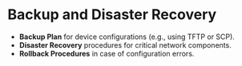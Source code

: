 # Backup and Disaster Recovery

- **Backup Plan** for device configurations (e.g., using TFTP or SCP).
- **Disaster Recovery** procedures for critical network components.
- **Rollback Procedures** in case of configuration errors.